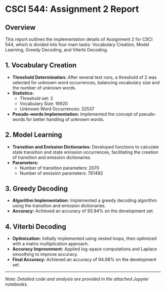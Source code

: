 ﻿
# CSCI 544: Assignment 2 Report

## Overview
This report outlines the implementation details of Assignment 2 for CSCI 544, which is divided into four main tasks: Vocabulary Creation, Model Learning, Greedy Decoding, and Viterbi Decoding.

## 1. Vocabulary Creation
- **Threshold Determination:** After several test runs, a threshold of 2 was selected for unknown word occurrences, balancing vocabulary size and the number of unknown words.
- **Statistics:**
  - Threshold set: 2
  - Vocabulary Size: 16920
  - Unknown Word Occurrences: 32537
- **Pseudo-words Implementation:** Implemented the concept of pseudo-words for better handling of unknown words.

## 2. Model Learning
- **Transition and Emission Dictionaries:** Developed functions to calculate state transition and state emission occurrences, facilitating the creation of transition and emission dictionaries.
- **Parameters:**
  - Number of transition parameters: 2070
  - Number of emission parameters: 761492

## 3. Greedy Decoding
- **Algorithm Implementation:** Implemented a greedy decoding algorithm using the transition and emission dictionaries.
- **Accuracy:** Achieved an accuracy of 93.94% on the development set.

## 4. Viterbi Decoding
- **Optimization:** Initially implemented using nested loops, then optimized with a matrix multiplication approach.
- **Accuracy Improvement:** Applied log-space computations and Laplace smoothing to improve accuracy.
- **Final Accuracy:** Achieved an accuracy of 94.98% on the development set.

---

*Note: Detailed code and analysis are provided in the attached Jupyter notebooks.*

